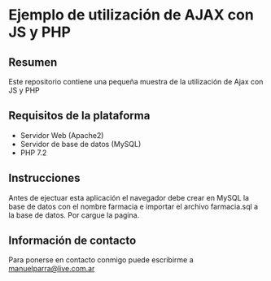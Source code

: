 # Ejemplo de utilización de AJAX con JS y PHP

## Resumen
Este repositorio contiene una pequeña muestra de la utilización de Ajax con JS y PHP

## Requisitos de la plataforma
  - Servidor Web (Apache2)
  - Servidor de base de datos (MySQL)
  - PHP 7.2

## Instrucciones
Antes de ejectuar esta aplicación el navegador debe crear en MySQL la base de datos con el nombre farmacia e importar el archivo farmacia.sql a la base de datos. Por cargue la pagina.

## Información de contacto
Para ponerse en contacto conmigo puede escribirme a [manuelparra@live.com.ar](mailto:manuelparra@live.com.ar)
